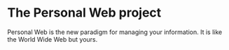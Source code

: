 The Personal Web project
============

Personal Web is the new paradigm for managing your information. It is like the World Wide Web but yours. 
